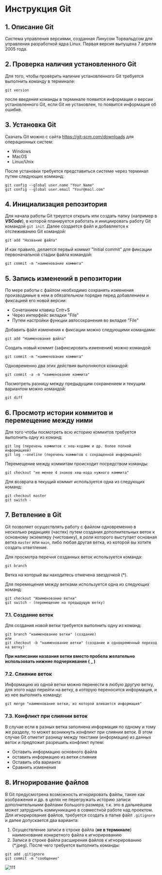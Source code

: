 # Инструкция Git
## 1. Описание Git 
Система управления версиями, созданная Линусом Торвальдсом для управления разработкой ядра Linux. Первая версия выпущена 7 апреля 2005 года.
## 2. Проверка наличия установленного Git
Для того, чтобы проверить наличие установленного Git требуется выполнить команду в терминале:
```
git version
```
после введения команды в терминале появится информация о версии установленного Git, если Git не установлен, то появится информация об ошибке.
## 3. Установка Git
Скачать Git можно с сайта https://git-scm.com/downloads
для операционных систем:
* Windows
* MacOS
* Linux/Unix

После установки требуется представиться системе через терминал путем следующих комманд:
```
git config --global user.name "Your Name"
git config --global user.email "Your@mail.com"
```
## 4. Инициализация репозитория
Для начала работы Git треуется открыть или создать папку (например в _**VSCode**_), в которой планируется работать и инициировать работу Git командой `git init`.
Далее создается файл и добавляется к отслеживанию Git командой:
```
git add "Название файла"
```
И как правило, делается первый коммит "Initial commit" для фиксации первоначальной стадии файла командой:
```
git commit -m "наименование коммита"
```
## 5. Запись изменений в репозитории
По мере работы с файлом необходимо сохранять изменения производимые в нем в обязательном порядке перед добавлением и фиксацией его новой версии:

* Сочетанием клавиш Cntr+S 
* Через интерфейс вкладки "File"
* Путем настройки функции автосохранения во вкладке "File"

Добавить файл изменения к фиксации можно следующими командами:
```
git add "Наименование файла"
```
Создать новый коммит (зафиксировать изменения) можно командой:
```
git commit -m "наименование коммита"
```
Одновременно два этих действия выполняются командой:
```
git commit -a -m "наименование коммита"
```
Посмотреть разницу между предыдущим сохранением и текущим вариантом можно командой:
```
git diff
```
## 6. Просмотр истории коммитов и перемещение между ними
Для того чтобы посмотреть всю историю коммитов требуется выполнить одну из команд:
```
git log (перечень коммитов с хеш-кодами и др. более полной информацией)
git log --oneline (перечень коммитов с сокращенной информацией)
```
Перемещение между коммитам происходит посредством команды:
```
git checkout "не менее 4 знаков хеш-кода нужного коммита"
```
Для возврата в текущий коммит используется одна из следующих команд:
```
git checkout master
git switch -
```
## 7. Ветвление в Git
Git позволяет осуществлять работу с файлом одновременно в несколько редакциях (частях) путем создания дополнительных веток к основному экземляру (чистовику), в роли которого выступает основная ветка `master` или `main`, либо любая другая ветка, из которой вы хотите создать ответление.

Для просмотра перечня созданных веток используется команда:
```
git branch
```
Ветка на который вы находитесь отмечена звездочкой (*).

Для перемещения между ветками используется одна из следующих команд:
```
git checkout "Наименование ветки"
git switch - (перемещение на предыдущую ветку)
```

### 7.1. Создание веток
Для создания новой ветки требуется выполнить одну из команд:
```
git branch "наименование ветки" (создание)
или
git checkout -b "наименование ветки" (создание и одновременный переход на ветку)
```
**При написании названия ветки вместо пробела желательно использовать нижние подчеркивание ( _ )**

### 7.2. Слияние веток
Информацию из одной ветки можно перенести в любую другую ветку, для этого надо перейти на ветку, в которую переносится информация, и из нее выполнить команду:
```
git merge "наименование ветки, из которой вливается информация"
```
### 7.3. Конфликт при слиянии веток
В случае если в разных ветка заполнена информация по одному и тому же разделу, то может возникнуть конфликт при слиянии веток. В этом случае Git отметит разницу между текстами (информации) из данных веток и предложит разрешить конфликт путем:
* Оставить информацию основного файла
* оставить информацию из ветки слияния
* Оставить оба варианта
* Сравнить изменения

## 8. Игнорирование файлов
В Git предусмотрена возможность игнорировать файлы, такие как изображения и др. в целях не перегружать историю записи дополнительными файлами большого размера, т.к. это в дальнейшем может затруднить коммуникацию в совместной работе над проектом. 
Для игнорирования файлов, требуется создать в папке файл `.gitignore` и далее допускается два варианта:
1. Осуществление записи в строке файла (__не в терминале__)  наименование конкретного файла к игнорированию
2. Записи в строке файла расширения файлов к игнорированию (*.jpeg).
После чего требуется выполнить команды:
```
git add .gitignore
git commit -m "сообщение"
```
![111](111.jpg)
